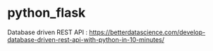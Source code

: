 # python_flask

Database driven REST API : https://betterdatascience.com/develop-database-driven-rest-api-with-python-in-10-minutes/
